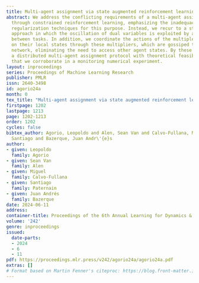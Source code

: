 ```yaml
---
title: Multi-agent assignment via state augmented reinforcement learning
abstract: We address the conflicting requirements of a multi-agent assignment problem
  through constrained reinforcement learning, emphasizing the inadequacy of standard
  regularization techniques for this purpose. Instead, we recur to a state augmentation
  approach in which the oscillation of dual variables is exploited by agents to alternate
  between tasks. In addition, we coordinate the actions of the multiple agents acting
  on their local states through these multipliers, which are gossiped through a communication
  network, eliminating the need to access other agent states. By these means, we propose
  a distributed multi-agent assignment protocol with theoretical feasibility guarantees
  that we corroborate in a monitoring numerical experiment.
layout: inproceedings
series: Proceedings of Machine Learning Research
publisher: PMLR
issn: 2640-3498
id: agorio24a
month: 0
tex_title: "Multi-agent assignment via state augmented reinforcement learning"
firstpage: 1202
lastpage: 1213
page: 1202-1213
order: 1202
cycles: false
bibtex_author: Agorio, Leopoldo and Alen, Sean Van and Calvo-Fullana, Miguel and Paternain,
  Santiago and Bazerque, Juan Andr\'{e}s
author:
- given: Leopoldo
  family: Agorio
- given: Sean Van
  family: Alen
- given: Miguel
  family: Calvo-Fullana
- given: Santiago
  family: Paternain
- given: Juan Andrés
  family: Bazerque
date: 2024-06-11
address:
container-title: Proceedings of the 6th Annual Learning for Dynamics & Control Conference
volume: '242'
genre: inproceedings
issued:
  date-parts:
  - 2024
  - 6
  - 11
pdf: https://proceedings.mlr.press/v242/agorio24a/agorio24a.pdf
extras: []
# Format based on Martin Fenner's citeproc: https://blog.front-matter.io/posts/citeproc-yaml-for-bibliographies/
---
```

